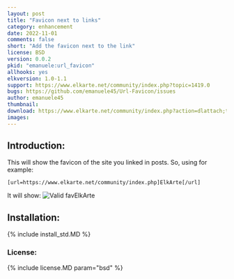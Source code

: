 ```yaml
---
layout: post
title: "Favicon next to links"
category: enhancement
date: 2022-11-01
comments: false
short: "Add the favicon next to the link"
license: BSD
version: 0.0.2
pkid: "emanuele:url_favicon"
allhooks: yes
elkversion: 1.0-1.1
support: https://www.elkarte.net/community/index.php?topic=1419.0
bugs: https://github.com/emanuele45/Url-Favicon/issues
author: emanuele45
thumbnail:
download: https://www.elkarte.net/community/index.php?action=dlattach;topic=1419.0;attach=10146
images:
---
```


## Introduction:
This will show the favicon of the site you linked in posts.
So, using for example:

``` [url=https://www.elkarte.net/community/index.php]ElkArte[/url] ```

It will show:
![Valid fav](https://www.google.com/s2/favicons?domain=https://www.elkarte.net)ElkArte

## Installation:
{% include install_std.MD %}

### License:
{% include license.MD param="bsd" %}